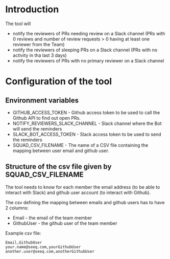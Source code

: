 # Introduction
The tool will 
* notify the reviewers of PRs needing review on a Slack channel (PRs with 0 reviews and number of review requests > 0 
having at least one reviewer from the Team)
* notify the reviewers of sleeping PRs on a Slack channel (PRs with no activity in tha last 3 days)
* notify the reviewers of PRs with no primary reviewer on a Slack channel

# Configuration of the tool
## Environment variables
* GITHUB_ACCESS_TOKEN - Github access token to be used to call the Github API to find out open PRs.
* NOTIFY_REVIEWERS_SLACK_CHANNEL - Slack channel where the Bot will send the reminders
* SLACK_BOT_ACCESS_TOKEN - Slack access token to be used to send the reminders
* SQUAD_CSV_FILENAME - The name of a CSV file containing the mapping between user email and github user.

## Structure of the csv file given by SQUAD_CSV_FILENAME
The tool needs to know for each member the email address (to be able to interact with Slack) and github user account 
(to interact with Github).

The csv defining the mapping between emails and github users has to have 2 columns:
- Email - the email of the team member 
- GithubUser - the github user of the team member

Example csv file:
```
Email,GithubUser
your.name@seeq.com,yourGithubUser
another.user@seeq.com,anotherGithubUser
```
